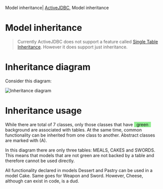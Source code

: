 Model inheritance| <a href="/activejdbc">ActiveJDBC</a>, Model inheritance

# Model inheritance

<div id="toc"></div>


> Currently ActiveJDBC does not support a feature called [Single Table Inheritance](http://en.wikipedia.org/wiki/Single_Table_Inheritance).
> However it does support just inheritance.

Inheritance diagram
===================

Consider this diagram:

![Inheritance diagram](images/inheritance_umlet_class_diagram.png)


Inheritance usage
=================

While there are total of 7 classes, only those classes that have <span style="background-color:lightgreen">
&nbsp; green &nbsp; </span>
background are associated with tables. At the same time, common functionality can be inherited from one class to
another. Abstract classes are marked with (A).

In this diagram there are only three tables: MEALS, CAKES and SWORDS. This means that models that are not green are not backed
by a table and therefore cannot be used directly.

All functionality declared in models Dessert and Pastry can be used in a model Cake. Same goes for Weapon and Sword.
However, Cheese, although can exist in code, is a dud.
